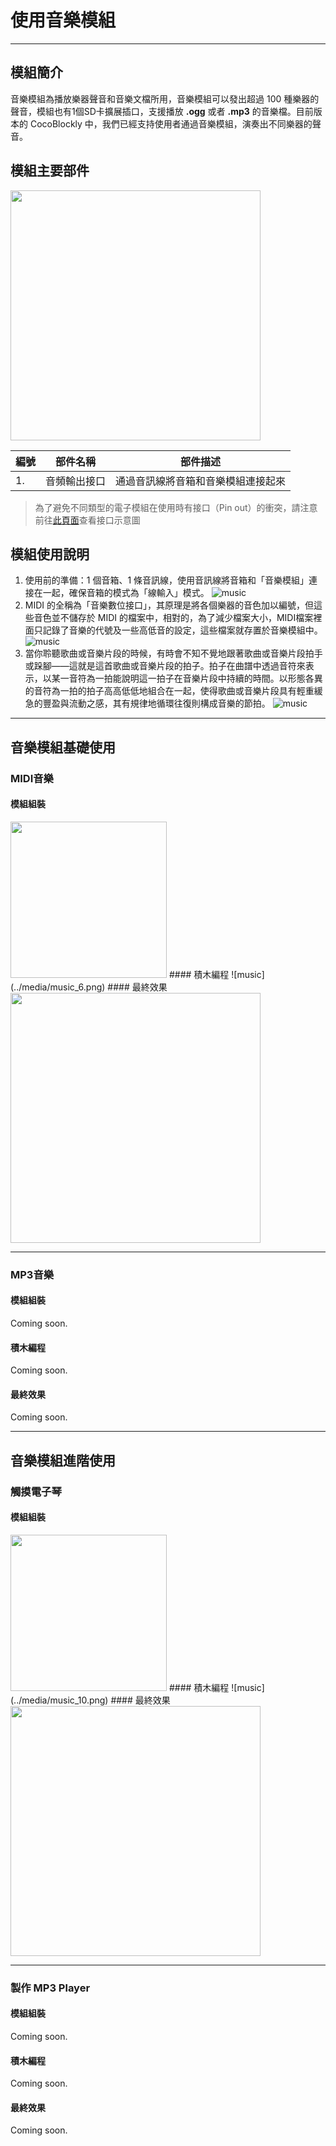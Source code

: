 # 使用音樂模組

---

## 模組簡介
音樂模組為播放樂器聲音和音樂文檔所用，音樂模組可以發出超過 100 種樂器的聲音，模組也有1個SD卡擴展插口，支援播放 **.ogg** 或者 **.mp3** 的音樂檔。目前版本的 CocoBlockly 中，我們已經支持使用者通過音樂模組，演奏出不同樂器的聲音。
## 模組主要部件
<img src="../media/music_1.jpg" width="400"/>

| 編號 | 部件名稱     | 部件描述                           |
| ---- | ------------ | ---------------------------------- |
| 1.   | 音頻輸出接口 | 通過音訊線將音箱和音樂模組連接起來 |

> 為了避免不同類型的電子模組在使用時有接口（Pin out）的衝突，請注意前往[此頁面](/cocomod/pinout-map)查看接口示意圖


## 模組使用說明
1. 使用前的準備：1 個音箱、1 條音訊線，使用音訊線將音箱和「音樂模組」連接在一起，確保音箱的模式為「線輸入」模式。
   ![music](../media/music_2.png)
2. MIDI 的全稱為「音樂數位接口」，其原理是將各個樂器的音色加以編號，但這些音色並不儲存於 MIDI 的檔案中，相對的，為了減少檔案大小，MIDI檔案裡面只記錄了音樂的代號及一些高低音的設定，這些檔案就存置於音樂模組中。
   ![music](../media/music_3.png)
3. 當你聆聽歌曲或音樂片段的時候，有時會不知不覺地跟著歌曲或音樂片段拍手或跺腳——這就是這首歌曲或音樂片段的拍子。拍子在曲譜中透過音符來表示，以某一音符為一拍能說明這一拍子在音樂片段中持續的時間。以形態各異的音符為一拍的拍子高高低低地組合在一起，使得歌曲或音樂片段具有輕重緩急的豐盈與流動之感，其有規律地循環往復則構成音樂的節拍。
   ![music](../media/music_4.png)

---

##  音樂模組基礎使用
### MIDI音樂
#### 模組組裝
<img src="../media/music_5.jpg" width="250"/>
#### 積木編程
![music](../media/music_6.png)
#### 最終效果
<img src="../media/music_7.png" width="400"/>

---

### MP3音樂
#### 模組組裝
Coming soon.
#### 積木編程
Coming soon.
#### 最終效果
Coming soon.

---

##  音樂模組進階使用
### 觸摸電子琴
#### 模組組裝
<img src="../media/music_8.jpg" width="250"/>
#### 積木編程
![music](../media/music_10.png)
#### 最終效果
<img src="../media/music_9.png" width="400"/>

---

### 製作 MP3 Player
#### 模組組裝
Coming soon.
#### 積木編程
Coming soon.
#### 最終效果
Coming soon.
